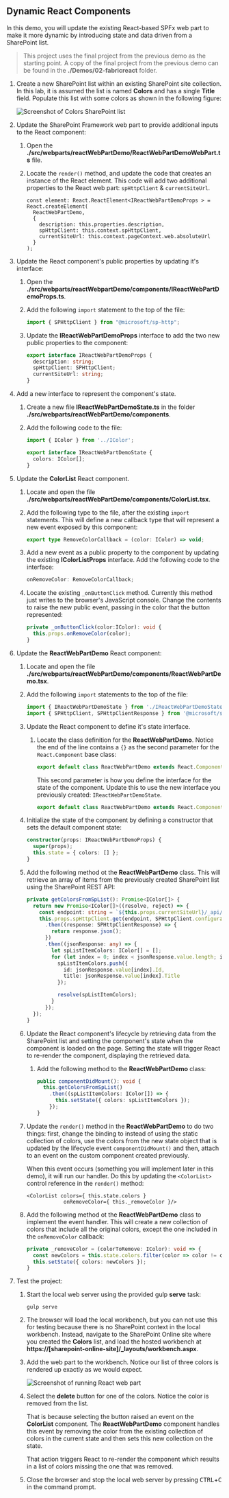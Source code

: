 ## Dynamic React Components

In this demo, you will update the existing React-based SPFx web part to make it more dynamic by introducing state and data driven from a SharePoint list.

> This project uses the final project from the previous demo as the starting point. A copy of the final project from the previous demo can be found in the **./Demos/02-fabricreact** folder.

1. Create a new SharePoint list within an existing SharePoint site collection. In this lab, it is assumed the list is named **Colors** and has a single **Title** field. Populate this list with some colors as shown in the following figure:

    ![Screenshot of Colors SharePoint list](../../Images/ex03-newList.png)

1. Update the SharePoint Framework web part to provide additional inputs to the React component:
    1. Open the **./src/webparts/reactWebPartDemo/ReactWebPartDemoWebPart.ts** file.
    1. Locate the `render()` method, and update the code that creates an instance of the React element. This code will add two additional properties to the React web part: `spHttpClient` & `currentSiteUrl`.

        ```tsx
        const element: React.ReactElement<IReactWebPartDemoProps > = React.createElement(
          ReactWebPartDemo,
          {
            description: this.properties.description,
            spHttpClient: this.context.spHttpClient,
            currentSiteUrl: this.context.pageContext.web.absoluteUrl
          }
        );
        ```

1. Update the React component's public properties by updating it's interface:
    1. Open the **./src/webparts/reactWebpartDemo/components/IReactWebPartDemoProps.ts**.
    1. Add the following `import` statement to the top of the file:

        ```ts
        import { SPHttpClient } from "@microsoft/sp-http";
        ```

    1. Update the **IReactWebPartDemoProps** interface to add the two new public properties to the component:

        ```ts
        export interface IReactWebPartDemoProps {
          description: string;
          spHttpClient: SPHttpClient;
          currentSiteUrl: string;
        }
        ```

1. Add a new interface to represent the component's state.
    1. Create a new file **IReactWebPartDemoState.ts** in the folder **./src/webparts/reactWebPartDemo/components**.
    1. Add the following code to the file:

        ```ts
        import { IColor } from '../IColor';

        export interface IReactWebPartDemoState {
          colors: IColor[];
        }
        ```

1. Update the **ColorList** React component.
    1. Locate and open the file **./src/webparts/reactWebPartDemo/components/ColorList.tsx**.
    1. Add the following type to the file, after the existing `import` statements. This will define a new callback type that will represent a new event exposed by this component:

        ```ts
        export type RemoveColorCallback = (color: IColor) => void;
        ```

    1. Add a new event as a public property to the component by updating the existing **IColorListProps** interface. Add the following code to the interface:

        ```ts
        onRemoveColor: RemoveColorCallback;
        ```

    1. Locate the existing `_onButtonClick` method. Currently this method just writes to the browser's JavaScript console. Change the contents to raise the new public event, passing in the color that the button represented:

        ```ts
        private _onButtonClick(color:IColor): void {
          this.props.onRemoveColor(color);
        }
        ```

1. Update the **ReactWebPartDemo** React component:
    1. Locate and open the file **./src/webparts/reactWebPartDemo/components/ReactWebPartDemo.tsx**.
    1. Add the following `import` statements to the top of the file:

        ```ts
        import { IReactWebPartDemoState } from './IReactWebPartDemoState';
        import { SPHttpClient, SPHttpClientResponse } from '@microsoft/sp-http';
        ```

    1. Update the React component to define it's state interface.
        1. Locate the class definition for the **ReactWebPartDemo**. Notice the end of the line contains a `{}` as the second parameter for the `React.Component` base class:

            ```ts
            export default class ReactWebPartDemo extends React.Component<IReactWebPartDemoProps, {}> {
            ```

            This second parameter is how you define the interface for the state of the component. Update this to use the new interface you previously created: `IReactWebPartDemoState`.

            ```ts
            export default class ReactWebPartDemo extends React.Component<IReactWebPartDemoProps, IReactWebPartDemoState> {
            ```

    1. Initialize the state of the component by defining a constructor that sets the default component state:

        ```ts
        constructor(props: IReactWebPartDemoProps) {
          super(props);
          this.state = { colors: [] };
        }
        ```

    1. Add the following method ot the **ReactWebPartDemo** class. This will retrieve an array of items from the previously created SharePoint list using the SharePoint REST API:

        ```ts
        private getColorsFromSpList(): Promise<IColor[]> {
          return new Promise<IColor[]>((resolve, reject) => {
            const endpoint: string = `${this.props.currentSiteUrl}/_api/lists/getbytitle('Colors')/items?$select=Id,Title`;
            this.props.spHttpClient.get(endpoint, SPHttpClient.configurations.v1)
              .then((response: SPHttpClientResponse) => {
                return response.json();
              })
              .then((jsonResponse: any) => {
                let spListItemColors: IColor[] = [];
                for (let index = 0; index < jsonResponse.value.length; index++) {
                  spListItemColors.push({
                    id: jsonResponse.value[index].Id,
                    title: jsonResponse.value[index].Title
                  });

                  resolve(spListItemColors);
                }
              });
          });
        }
        ```

    1. Update the React component's lifecycle by retrieving data from the SharePoint list and setting the component's state when the component is loaded on the page. Setting the state will trigger React to re-render the component, displaying the retrieved data.
        1. Add the following method to the **ReactWebPartDemo** class:

            ```ts
            public componentDidMount(): void {
              this.getColorsFromSpList()
                .then((spListItemColors: IColor[]) => {
                  this.setState({ colors: spListItemColors });
                });
            }
            ```

    1. Update the `render()` method in the **ReactWebPartDemo** to do two things: first, change the binding to instead of using the static collection of colors, use the colors from the new state object that is updated by the lifecycle event `componentDidMount()` and then, attach to an event on the custom component created previously. 

        When this event occurs (something you will implement later in this demo), it will run our handler. Do this by updating the `<ColorList>` control reference in the `render()` method:

        ```tsx
        <ColorList colors={ this.state.colors }
                    onRemoveColor={ this._removeColor }/>
        ```

    1. Add the following method ot the **ReactWebPartDemo** class to implement the event handler. This will create a new collection of colors that include all the original colors, except the one included in the `onRemoveColor` callback:

        ```ts
        private _removeColor = (colorToRemove: IColor): void => {
          const newColors = this.state.colors.filter(color => color != colorToRemove);
          this.setState({ colors: newColors });
        }
        ```

1. Test the project:
    1. Start the local web server using the provided gulp **serve** task:

        ```shell
        gulp serve
        ```

    1. The browser will load the local workbench, but you can not use this for testing because there is no SharePoint context in the local workbench. Instead, navigate to the SharePoint Online site where you created the **Colors** list, and load the hosted workbench at **https://[sharepoint-online-site]/_layouts/workbench.aspx**.

    1. Add the web part to the workbench. Notice our list of three colors is rendered up exactly as we would expect.

        ![Screenshot of running React web part](../../Images/ex02-testing-01.png)

    1. Select the **delete** button for one of the colors. Notice the color is removed from the list.

        That is because selecting the button raised an event on the **ColorList** component. The **ReactWebPartDemo** component handles this event by removing the color from the existing collection of colors in the current state and then sets this new collection on the state.

        That action triggers React to re-render the component which results in a list of colors missing the one that was removed.

    1. Close the browser and stop the local web server by pressing <kbd>CTRL</kbd>+<kbd>C</kbd> in the command prompt.